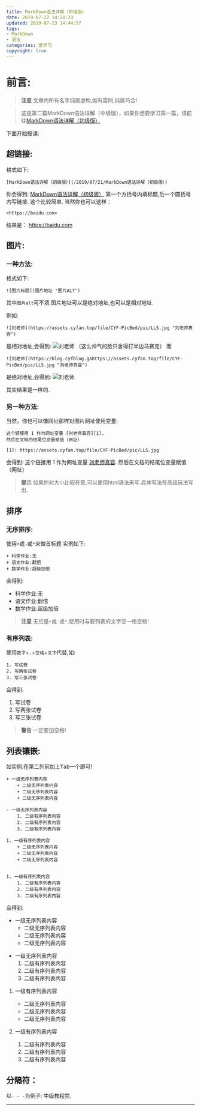 ```yaml
---
title: MarkDown语法详解（中级版）
date: 2019-07-22 14:28:23
updated: 2019-07-23 14:44:57
tags:
- MarkDown
- 语法
categories: 爱学习
copyright: true
---
```

# 前言: 
> **注意**
> 文章内所有名字纯属虚构,如有雷同,纯属巧合!

> 这是第二篇MarkDown语法详解（中级版），如果你想要学习第一篇，请前往[MarkDown语法详解（初级版）](/2019/07/21/MarkDown语法详解（初级版）)

下面开始授课:
## 超链接:
格式如下:
```
[MarkDown语法详解（初级版）](/2019/07/21/MarkDown语法详解（初级版）)
```

你会得到:
[MarkDown语法详解（初级版）](/2019/07/21/MarkDown语法详解（初级版）)
第一个方括号内填标题,后一个圆括号内写链接.
这个比较简单.
当然你也可以这样：
```
<https://baidu.com>
```
结果是：
<https://baidu.com>

## 图片:
### 一种方法:
格式如下:
```
![图片标题](图片地址 "图片ALT")
```

其中`图片alt`可不填.图片地址可以是绝对地址,也可以是相对地址.

例如:
```
![刘老师](https://assets.cyfan.top/file/CYF-PicBed/pic/LLS.jpg "刘老师真容")
```
是相对地址,会得到:
![刘老师](https://assets.cyfan.top/file/CYF-PicBed/pic/LLS.jpg "刘老师真容")
（这么帅气的脸只舍得打半边马赛克）
而
```
![刘老师](https://blog.cyfblog.gahttps://assets.cyfan.top/file/CYF-PicBed/pic/LLS.jpg "刘老师真容")
```
是绝对地址,会得到:
![刘老师](https://assets.cyfan.top/file/CYF-PicBed/pic/LLS.jpg "刘老师真容")

其实结果是一样的.
### 另一种方法:
当然，你也可以像网址那样对图片网址使用变量:
```
这个链接用 1 作为网址变量 [刘老师真容][1].
然后在文档的结尾位变量赋值（网址）

[1]: https://assets.cyfan.top/file/CYF-PicBed/pic/LLS.jpg
```
会得到:
这个链接用 1 作为网址变量 [刘老师真容][1].
然后在文档的结尾位变量赋值（网址）

[1]: https://assets.cyfan.top/file/CYF-PicBed/pic/LLS.jpg

> **提示**
> 如果你对大小比较在意,可以使用html语法来写.具体写法在高级玩法写出.

## 排序
### 无序排序:
使用`+`或`-`或`*`来做首标题
实例如下:
```
+ 科学作业:无
+ 语文作业:翻倍
+ 数学作业:超级加倍
```
会得到:

+ 科学作业:无
+ 语文作业:翻倍
+ 数学作业:超级加倍

> **注意**
> 无论是`+`或`-`或`*`,使用时与要列表的文字空一格空格!

### 有序列表:
使用`数字`+`.`+`空格`+`文字`代替,如:
```
1. 写试卷
2. 写两张试卷
3. 写三张试卷
```
会得到:

1. 写试卷
2. 写两张试卷
3. 写三张试卷

> **警告**
> 一定要加空格!

## 列表镶嵌:
如实例:在第二列前加上<kbd>Tab</kbd>一个即可!
```
+ 一级无序列表内容
	+ 二级无序列表内容
	+ 二级无序列表内容
	+ 二级无序列表内容

- 一级无序列表内容
	1. 二级有序列表内容
	2. 二级有序列表内容
	3. 二级有序列表内容

1. 一级有序列表内容
	+ 二级无序列表内容
	+ 二级无序列表内容
	+ 二级无序列表内容


1. 一级有序列表内容
	1. 二级有序列表内容
	2. 二级有序列表内容
	3. 二级有序列表内容
```
会得到:
+ 一级无序列表内容
	+ 二级无序列表内容
	+ 二级无序列表内容
	+ 二级无序列表内容

- 一级无序列表内容
	1. 二级有序列表内容
	2. 二级有序列表内容
	3. 二级有序列表内容

1. 一级有序列表内容
	+ 二级无序列表内容
	+ 二级无序列表内容
	+ 二级无序列表内容


1. 一级有序列表内容
	1. 二级有序列表内容
	2. 二级有序列表内容
	3. 二级有序列表内容

## 分隔符：
以`- - -`为例子:
中级教程完.
- - -

